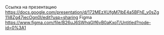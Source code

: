 Ccылка на презентацию
https://docs.google.com/presentation/d/172MEzXUfgM7lbE4a5BFhE_v0sZg11i8Zg47jecOgn0I/edit?usp=sharing
Figma
https://www.figma.com/file/B26uJ6SWhqGlf6vB0aKxoT/Untitled?node-id=0%3A1
